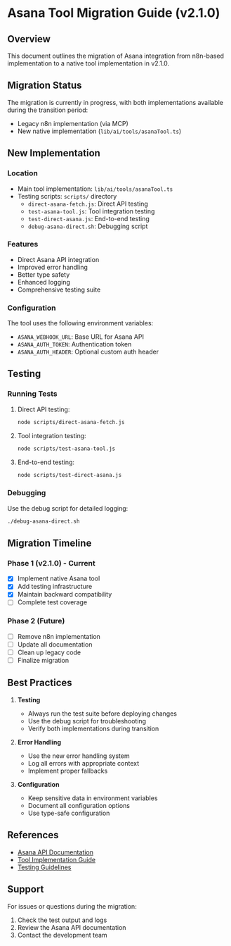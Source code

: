 # Asana Tool Migration Guide (v2.1.0)

## Overview

This document outlines the migration of Asana integration from n8n-based implementation to a native tool implementation in v2.1.0.

## Migration Status

The migration is currently in progress, with both implementations available during the transition period:
- Legacy n8n implementation (via MCP)
- New native implementation (`lib/ai/tools/asanaTool.ts`)

## New Implementation

### Location
- Main tool implementation: `lib/ai/tools/asanaTool.ts`
- Testing scripts: `scripts/` directory
  - `direct-asana-fetch.js`: Direct API testing
  - `test-asana-tool.js`: Tool integration testing
  - `test-direct-asana.js`: End-to-end testing
  - `debug-asana-direct.sh`: Debugging script

### Features
- Direct Asana API integration
- Improved error handling
- Better type safety
- Enhanced logging
- Comprehensive testing suite

### Configuration
The tool uses the following environment variables:
- `ASANA_WEBHOOK_URL`: Base URL for Asana API
- `ASANA_AUTH_TOKEN`: Authentication token
- `ASANA_AUTH_HEADER`: Optional custom auth header

## Testing

### Running Tests
1. Direct API testing:
   ```bash
   node scripts/direct-asana-fetch.js
   ```

2. Tool integration testing:
   ```bash
   node scripts/test-asana-tool.js
   ```

3. End-to-end testing:
   ```bash
   node scripts/test-direct-asana.js
   ```

### Debugging
Use the debug script for detailed logging:
```bash
./debug-asana-direct.sh
```

## Migration Timeline

### Phase 1 (v2.1.0) - Current
- [x] Implement native Asana tool
- [x] Add testing infrastructure
- [x] Maintain backward compatibility
- [ ] Complete test coverage

### Phase 2 (Future)
- [ ] Remove n8n implementation
- [ ] Update all documentation
- [ ] Clean up legacy code
- [ ] Finalize migration

## Best Practices

1. **Testing**
   - Always run the test suite before deploying changes
   - Use the debug script for troubleshooting
   - Verify both implementations during transition

2. **Error Handling**
   - Use the new error handling system
   - Log all errors with appropriate context
   - Implement proper fallbacks

3. **Configuration**
   - Keep sensitive data in environment variables
   - Document all configuration options
   - Use type-safe configuration

## References

- [Asana API Documentation](https://developers.asana.com/docs)
- [Tool Implementation Guide](../docs/TOOL_IMPLEMENTATION.md)
- [Testing Guidelines](../docs/TESTING.md)

## Support

For issues or questions during the migration:
1. Check the test output and logs
2. Review the Asana API documentation
3. Contact the development team 